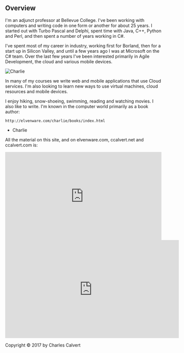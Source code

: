 ## Overview

I'm an adjunct professor at Bellevue College. I've been working with computers and writing code in one form or another for about 25 years. I started out with Turbo Pascal and Delphi, spent time with Java, C++, Python and Perl, and then spent a number of years working in C#.

I've spent most of my career in industry, working first for Borland, then for a start up in Silicon Valley, and until a few years ago I was at Microsoft on the C# team. Over the last few years I've been interested primarily in Agile Development, the cloud and various mobile devices.

![Charlie](https://s3.amazonaws.com/bucket01.elvenware.com/images/Charlie05.png)

In many of my courses we write web and mobile applications that use Cloud services. I'm also looking to learn new ways to use virtual machines, cloud resources and mobile devices.

I enjoy hiking, snow-shoeing, swimming, reading and watching movies. I also like to write. I'm known in the computer world primarily as a book author:

    http://elvenware.com/charlie/books/index.html

- Charlie

All the material on this site, and on elvenware.com, ccalvert.net and ccalvert.com is:

<div style="position:relative;height:0;padding-bottom:56.25%"><iframe src="https://www.youtube.com/embed/vm5p5NeO11A?ecver=2" width="640" height="360" frameborder="0" gesture="media" style="position:absolute;width:100%;height:100%;left:0" allowfullscreen></iframe></div>

<iframe width="560" height="315" src="https://www.youtube.com/embed/TQz257s_ghQ" frameborder="0" allowfullscreen></iframe>

Copyright &copy; 2017 by Charles Calvert
